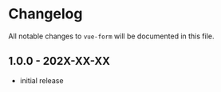 # Changelog

All notable changes to `vue-form` will be documented in this file.

## 1.0.0 - 202X-XX-XX

- initial release
